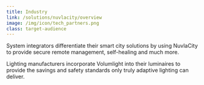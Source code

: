 ```yaml
---
title: Industry
link: /solutions/nuvlacity/overview
image: /img/icon/tech_partners.png
class: target-audience
---
```


System integrators differentiate their smart city solutions by using NuvlaCity to provide secure remote management, self-healing and much more.

Lighting manufacturers incorporate Volumlight into their luminaires to provide the savings and safety standards only truly adaptive lighting can deliver. 